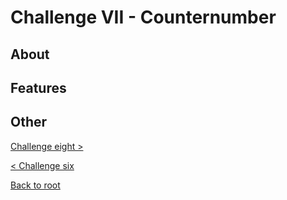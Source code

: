 # Challenge VII - Counternumber
## About
## Features

## Other
[Challenge eight >](../../Haaste8/challengeeight)

[< Challenge six](../../Haaste7/challengeseven)

[Back to root](https://github.com/SJarno/Schoolproject-Java-Challenges)
